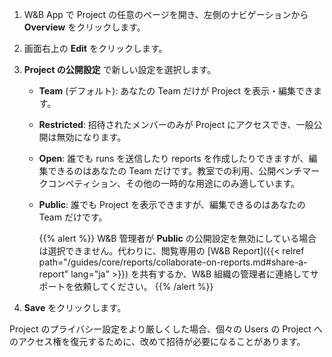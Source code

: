 1. W&B App で Project の任意のページを開き、左側のナビゲーションから **Overview** をクリックします。
1. 画面右上の **Edit** をクリックします。
1. **Project の公開設定** で新しい設定を選択します。

    - **Team** (デフォルト): あなたの Team だけが Project を表示・編集できます。
    - **Restricted**: 招待されたメンバーのみが Project にアクセスでき、一般公開は無効になります。
    - **Open**: 誰でも runs を送信したり reports を作成したりできますが、編集できるのはあなたの Team だけです。教室での利用、公開ベンチマークコンペティション、その他の一時的な用途にのみ適しています。
    - **Public**: 誰でも Project を表示できますが、編集できるのはあなたの Team だけです。

        {{% alert %}}
        W&B 管理者が **Public** の公開設定を無効にしている場合は選択できません。代わりに、閲覧専用の [W&B Report]({{< relref path="/guides/core/reports/collaborate-on-reports.md#share-a-report" lang="ja" >}}) を共有するか、W&B 組織の管理者に連絡してサポートを依頼してください。
        {{% /alert %}}

1. **Save** をクリックします。
    
Project のプライバシー設定をより厳しくした場合、個々の Users の Project へのアクセス権を復元するために、改めて招待が必要になることがあります。